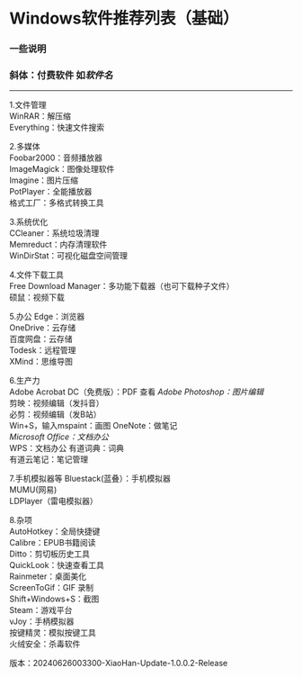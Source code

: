 Windows软件推荐列表（基础）
===
### 一些说明
### 斜体：付费软件 如*软件名*
---
1.文件管理  
WinRAR：解压缩  
Everything：快速文件搜索  

2.多媒体  
Foobar2000：音频播放器   
ImageMagick：图像处理软件  
Imagine：图片压缩  
PotPlayer：全能播放器  
格式工厂：多格式转换工具  

3.系统优化  
CCleaner：系统垃圾清理  
Memreduct：内存清理软件  
WinDirStat：可视化磁盘空间管理  

4.文件下载工具  
Free Download Manager：多功能下载器（也可下载种子文件）  
硕鼠：视频下载  

5.办公 
Edge：浏览器  
OneDrive：云存储  
百度网盘：云存储  
Todesk：远程管理  
XMind：思维导图  

6.生产力  
Adobe Acrobat DC（免费版）：PDF 查看
*Adobe Photoshop：图片编辑*  
剪映：视频编辑（发抖音）  
必剪：视频编辑（发B站）  
Win+S，输入mspaint：画图 
OneNote：做笔记  
*Microsoft Office：文档办公*  
WPS：文档办公
有道词典：词典  
有道云笔记：笔记管理  

7.手机模拟器等
Bluestack(蓝叠）：手机模拟器  
MUMU(网易)  
LDPlayer（雷电模拟器）  

8.杂项   
AutoHotkey：全局快捷键   
Calibre：EPUB书籍阅读  
Ditto：剪切板历史工具  
QuickLook：快速查看工具  
Rainmeter：桌面美化  
ScreenToGif：GIF 录制  
Shift+Windows+S：截图  
Steam：游戏平台  
vJoy：手柄模拟器  
按键精灵：模拟按键工具  
火绒安全：杀毒软件 

版本：20240626003300-XiaoHan-Update-1.0.0.2-Release
